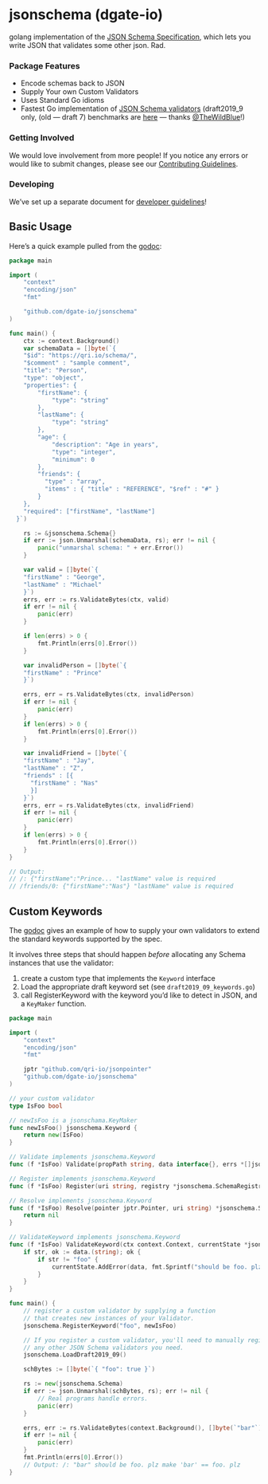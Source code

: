 # jsonschema (dgate-io)

golang implementation of the [JSON Schema Specification](http://json-schema.org/), which lets you write JSON that validates some other json. Rad.

### Package Features

* Encode schemas back to JSON
* Supply Your own Custom Validators
* Uses Standard Go idioms
* Fastest Go implementation of [JSON Schema validators](http://json-schema.org/implementations.html#validators) (draft2019_9 only, (old — draft 7) benchmarks are [here](https://github.com/TheWildBlue/validator-benchmarks) — thanks [@TheWildBlue](https://github.com/TheWildBlue)!)

### Getting Involved

We would love involvement from more people! If you notice any errors or would
like to submit changes, please see our
[Contributing Guidelines](./.github/CONTRIBUTING.md).

### Developing

We’ve set up a separate document for [developer guidelines](https://github.com/dgate-io/jsonschema/blob/master/DEVELOPERS.md)!

## Basic Usage

Here’s a quick example pulled from the [godoc](https://godoc.org/github.com/dgate-io/jsonschema):

```go
package main

import (
	"context"
	"encoding/json"
	"fmt"

	"github.com/dgate-io/jsonschema"
)

func main() {
	ctx := context.Background()
	var schemaData = []byte(`{
    "$id": "https://qri.io/schema/",
    "$comment" : "sample comment",
    "title": "Person",
    "type": "object",
    "properties": {
        "firstName": {
            "type": "string"
        },
        "lastName": {
            "type": "string"
        },
        "age": {
            "description": "Age in years",
            "type": "integer",
            "minimum": 0
        },
        "friends": {
          "type" : "array",
          "items" : { "title" : "REFERENCE", "$ref" : "#" }
        }
    },
    "required": ["firstName", "lastName"]
  }`)

	rs := &jsonschema.Schema{}
	if err := json.Unmarshal(schemaData, rs); err != nil {
		panic("unmarshal schema: " + err.Error())
	}

	var valid = []byte(`{
    "firstName" : "George",
    "lastName" : "Michael"
    }`)
	errs, err := rs.ValidateBytes(ctx, valid)
	if err != nil {
		panic(err)
	}

	if len(errs) > 0 {
		fmt.Println(errs[0].Error())
	}

	var invalidPerson = []byte(`{
    "firstName" : "Prince"
    }`)

	errs, err = rs.ValidateBytes(ctx, invalidPerson)
	if err != nil {
		panic(err)
	}
	if len(errs) > 0 {
		fmt.Println(errs[0].Error())
	}

	var invalidFriend = []byte(`{
    "firstName" : "Jay",
    "lastName" : "Z",
    "friends" : [{
      "firstName" : "Nas"
      }]
    }`)
	errs, err = rs.ValidateBytes(ctx, invalidFriend)
	if err != nil {
		panic(err)
	}
	if len(errs) > 0 {
		fmt.Println(errs[0].Error())
	}
}

// Output:
// /: {"firstName":"Prince... "lastName" value is required
// /friends/0: {"firstName":"Nas"} "lastName" value is required
```

## Custom Keywords

The [godoc](https://godoc.org/github.com/dgate-io/jsonschema) gives an example of how to supply your own validators to extend the standard keywords supported by the spec.

It involves three steps that should happen _before_ allocating any Schema instances that use the validator:
1. create a custom type that implements the `Keyword` interface
2. Load the appropriate draft keyword set (see `draft2019_09_keywords.go`)
3. call RegisterKeyword with the keyword you’d like to detect in JSON, and a `KeyMaker` function.


```go
package main

import (
    "context"
    "encoding/json"
    "fmt"

    jptr "github.com/qri-io/jsonpointer"
    "github.com/dgate-io/jsonschema"
)

// your custom validator
type IsFoo bool

// newIsFoo is a jsonschama.KeyMaker
func newIsFoo() jsonschema.Keyword {
    return new(IsFoo)
}

// Validate implements jsonschema.Keyword
func (f *IsFoo) Validate(propPath string, data interface{}, errs *[]jsonschema.KeyError) {}

// Register implements jsonschema.Keyword
func (f *IsFoo) Register(uri string, registry *jsonschema.SchemaRegistry) {}

// Resolve implements jsonschema.Keyword
func (f *IsFoo) Resolve(pointer jptr.Pointer, uri string) *jsonschema.Schema {
    return nil
}

// ValidateKeyword implements jsonschema.Keyword
func (f *IsFoo) ValidateKeyword(ctx context.Context, currentState *jsonschema.ValidationState, data interface{}) {
    if str, ok := data.(string); ok {
        if str != "foo" {
            currentState.AddError(data, fmt.Sprintf("should be foo. plz make '%s' == foo. plz", str))
        }
    }
}

func main() {
    // register a custom validator by supplying a function
    // that creates new instances of your Validator.
    jsonschema.RegisterKeyword("foo", newIsFoo)

    // If you register a custom validator, you'll need to manually register
    // any other JSON Schema validators you need.
    jsonschema.LoadDraft2019_09()

    schBytes := []byte(`{ "foo": true }`)

    rs := new(jsonschema.Schema)
    if err := json.Unmarshal(schBytes, rs); err != nil {
        // Real programs handle errors.
        panic(err)
    }

    errs, err := rs.ValidateBytes(context.Background(), []byte(`"bar"`))
    if err != nil {
        panic(err)
    }
    fmt.Println(errs[0].Error())
    // Output: /: "bar" should be foo. plz make 'bar' == foo. plz
}
```

